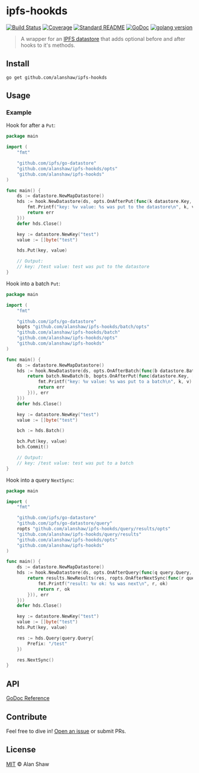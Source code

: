 # ipfs-hookds

[![Build Status](https://img.shields.io/travis/com/libp2p/hydra-booster/master?style=flat-square)](https://travis-ci.org/alanshaw/ipfs-hookds)
[![Coverage](https://img.shields.io/codecov/c/github/alanshaw/ipfs-hookds?style=flat-square)](https://codecov.io/gh/alanshaw/ipfs-hookds)
[![Standard README](https://img.shields.io/badge/readme%20style-standard-brightgreen.svg?style=flat-square)](https://github.com/RichardLitt/standard-readme)
[![GoDoc](http://img.shields.io/badge/godoc-reference-5272B4.svg?style=flat-square)](https://godoc.org/github.com/alanshaw/ipfs-hookds)
[![golang version](https://img.shields.io/badge/golang-%3E%3D1.14.0-orange.svg?style=flat-square)](https://golang.org/)

> A wrapper for an [IPFS datastore](https://github.com/ipfs/go-datastore) that adds optional before and after hooks to it's methods.

## Install

```console
go get github.com/alanshaw/ipfs-hookds
```

## Usage

### Example

Hook for after a `Put`:

```go
package main

import (
	"fmt"

	"github.com/ipfs/go-datastore"
	"github.com/alanshaw/ipfs-hookds/opts"
	"github.com/alanshaw/ipfs-hookds"
)

func main() {
    ds := datastore.NewMapDatastore()
    hds := hook.NewDatastore(ds, opts.OnAfterPut(func(k datastore.Key, v []byte, err error) error {
        fmt.Printf("key: %v value: %s was put to the datastore\n", k, v)
		return err
    }))
    defer hds.Close()

    key := datastore.NewKey("test")
    value := []byte("test")

    hds.Put(key, value)

    // Output:
    // key: /test value: test was put to the datastore
}
```

Hook into a batch `Put`:

```go
package main

import (
	"fmt"

	"github.com/ipfs/go-datastore"
    bopts "github.com/alanshaw/ipfs-hookds/batch/opts"
    "github.com/alanshaw/ipfs-hookds/batch"
    "github.com/alanshaw/ipfs-hookds/opts"
    "github.com/alanshaw/ipfs-hookds"
)

func main() {
    ds := datastore.NewMapDatastore()
    hds := hook.NewDatastore(ds, opts.OnAfterBatch(func(b datastore.Batch, err error) (datastore.Batch, error) {
        return batch.NewBatch(b, bopts.OnAfterPut(func(datastore.Key, []byte, error) error {
            fmt.Printf("key: %v value: %s was put to a batch\n", k, v)
		    return err
        })), err
    }))
    defer hds.Close()

    key := datastore.NewKey("test")
    value := []byte("test")

    bch := hds.Batch()

    bch.Put(key, value)
    bch.Commit()

    // Output:
    // key: /test value: test was put to a batch
}
```

Hook into a query `NextSync`:

```go
package main

import (
	"fmt"

    "github.com/ipfs/go-datastore"
    "github.com/ipfs/go-datastore/query"
    ropts "github.com/alanshaw/ipfs-hookds/query/results/opts"
    "github.com/alanshaw/ipfs-hookds/query/results"
    "github.com/alanshaw/ipfs-hookds/opts"
    "github.com/alanshaw/ipfs-hookds"
)

func main() {
    ds := datastore.NewMapDatastore()
    hds := hook.NewDatastore(ds, opts.OnAfterQuery(func(q query.Query, res query.Results, err error) (query.Results, error) {
        return results.NewResults(res, ropts.OnAfterNextSync(func(r query.Result, ok bool) (query.Result, bool) {
            fmt.Printf("result: %v ok: %s was next\n", r, ok)
		    return r, ok
        })), err
    }))
    defer hds.Close()

    key := datastore.NewKey("test")
    value := []byte("test")
    hds.Put(key, value)

    res := hds.Query(query.Query{
        Prefix: "/test"
    })

    res.NextSync()
}
```

## API

[GoDoc Reference](https://godoc.org/github.com/alanshaw/ipfs-hookds)

## Contribute

Feel free to dive in! [Open an issue](https://github.com/alanshaw/ipfs-hookds/issues/new) or submit PRs.

## License

[MIT](LICENSE) © Alan Shaw

